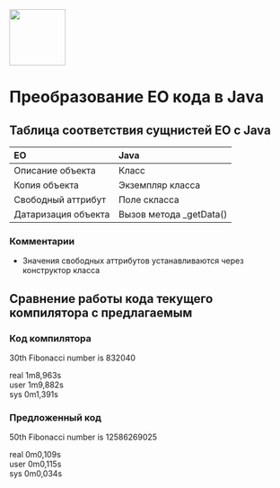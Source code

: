 <img src="https://www.yegor256.com/images/books/elegant-objects/cactus.svg" height="100px" />

# Преобразование EO кода в Jаva

## Таблица соответствия сущнистей EO с Java

| EO | Java |
|:---|:-----|
| Описание объекта | Класс |
| Копия объекта | Экземпляр класса |
| Свободный аттрибут | Поле скласса |
| Датаризация объекта | Вызов метода _getData() |

### Комментарии
 * Значения свободных аттрибутов устанавливаются через конструктор класса

## Сравнение работы кода текущего компилятора с предлагаемым

### Код компилятора
30th Fibonacci number is 832040

real    1m8,963s<br>
user    1m9,882s<br>
sys     0m1,391s<br>

### Предложенный код
50th Fibonacci number is 12586269025


real    0m0,109s<br>
user    0m0,115s<br>
sys     0m0,034s<br>
